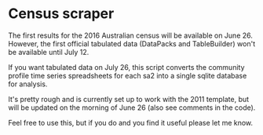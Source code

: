 # Census scraper
The first results for the 2016 Australian census will be available on June 26. However, the first official tabulated data (DataPacks and TableBuilder) won't be available until July 12. 

If you want tabulated data on July 26, this script converts the community profile time series spreadsheets for each sa2 into a single sqlite database for analysis.

It's pretty rough and is currently set up to work with the 2011 template, but will be updated on the morning of June 26 (also see comments in the code).

Feel free to use this, but if you do and you find it useful please let me know.
